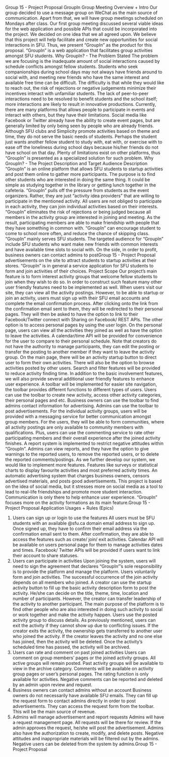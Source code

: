 Group 15 - Project Proposal
GroupIn
Group Meeting Overview + Intro
Our group decided to use a message group on WeChat as the main source of
communication. Apart from that, we will have group meetings scheduled on Mondays after
class. Our first group meeting discussed several viable ideas for the web application and
possible APIs that could be incorporated into the project. We decided on one idea that we all
agreed upon. We believe that this project will help facilitate and create new opportunities for
social interactions in SFU. Thus, we present “GroupIn” as the product for this proposal.
“GroupIn” is a web application that facilitates group activities amongst SFU students.
Why GroupIn? - The Problem Stated
The problem we are focusing is the inadequate amount of social interactions caused by
schedule conflicts amongst fellow students. Students who seek companionships during school
days may not always have friends around to social with, and meeting new friends who have the
same interest and available free time can be difficult. The difficulty is that while they would like
to reach out, the risk of rejections or negative judgements minimize their incentives interact with
unfamiliar students. The lack of peer-to-peer interactions need to be resolved to benefit students
and the school itself; more interactions are likely to result in innovative productions.
Currently, there are many platforms that allows people to participate in events and
interact with others, but they have their limitations. Social media like Facebook or Twitter
already have the ability to create event pages, but are generally limited by only being seen by
people who are already friends. Although SFU clubs and Simplicity promote activities based on
theme and time, they do not serve the basic needs of students. Perhaps the student just wants
another fellow student to study with, eat with, or exercise with to ease off the loneliness during
school days because his/her friends do not have school on that day. Plenty of limitations exist
on other platforms, thus “GroupIn” is presented as a specialized solution for such problem.
Why GroupIn? - The Project Description and Target Audience Description
“GroupIn” is an online platform that allows SFU students to startup activities and post
them online to gather more participants. The purpose is to find other students who are
interested in doing the same thing. It could be simple as studying together in the library or
getting lunch together in the cafeteria. “GroupIn” pulls off the pressure from students as the
event organizers. Rather, they are just “activity idea providers” that are willing to participate in
the mentioned activity. All users are not obliged to participate in each activity, they can join
individual activities based on their interests. “GroupIn” eliminates the risk of rejections or being
judged because all members in the activity group are interested in joining and meeting. As the
result, participating members are able to make friendship with people that they have something
in common with. “GroupIn” can encourage student to come to school more often, and reduce
the chance of skipping class.
“GroupIn” mainly serves SFU students. The targeted audience for “GroupIn” include
SFU students who want make new friends with common interests and have available time slots
to social with. On the side, in order to profit, business owners can contact admins to postGroup 15 - Project Proposal
advertisements on the site to attract students to startup activities at their stores. “GroupIn” is in
general a service application for SFU students to form and join activities of their choices.
Project Scope
Our project’s main feature is to form interest activity groups that welcome fellow students
to join when they wish to do so. In order to construct such feature many other user friendly
features need to be implemented as well.
When users visit our site, they can view all the activity postings. However, to be able to
startup or join an activity, users must sign up with their SFU email accounts and complete the
email confirmation process. After clicking onto the link from the confirmation email sent to them,
they will be redirected to their personal pages. They will then be asked to have the option to link
to their Facebook/Twitter connect with Sharing on Facebook/ REST APIs. The other option is to
access personal pages by using the user login. On the personal page, users can view all the
activities they joined as well as have the option to leave the activities. A calendar/time API will
be provided for convenience for the user to compare to their personal schedule. Note that
creators do not have the authority to manage participants, they can edit the posting or transfer
the posting to another member if they want to leave the activity group. On the main page, there
will be an activity startup button to direct user to form their own activities. There will also be the
option to browse activities posted by other users. Search and filter features will be provided to
reduce activity finding time.
In addition to the basic involvement features, we will also provide several additional user
friendly features to enhance user experience. A toolbar will be implemented for easier site
navigation, the toolbar provides different functions to different types of users. Users can use the
toolbar to create new activity, access other activity categories, their personal pages and etc.
Business owners can use the toolbar to find admins contact information for advertising. Admins
can use the toolbar to post advertisements. For the individual activity groups, users will be
provided with a messaging service for better communication amongst group members. For the
users, they will be able to form communities, where all activity postings are only available to
community members with qualifications. Plus, users can use the commenting service to rate
other participating members and their overall experience after the joined activity finishes. A
report system is implemented to restrict negative attitudes within “GroupIn”. Admins can view
reports, and they have the option to give warnings to the reported users, to remove the reported
users, or to delete the reported comments/postings. As we further develop our system, we
would like to implement more features. Features like surveys or statistical charts to display
favourite activities and most preferred activity times. An automatic advertising system that
charges business owners, censors advertised materials, and posts good advertisements.
This project is based on the idea of social media, but it stresses more on social media as
a tool to lead to real-life friendships and promote more student interaction. Communication is
only there to help enhance user experience. “GroupIn” focuses more on the activity formations
as its main feature.Group 15 - Project Proposal
Application Usages + Rules (Epics)
1. Users can sign up or login to use the features
All users must be SFU students with an available @sfu.ca domain email address to sign up.
Once signed up, they have to confirm their email address via the confirmation email sent to
them. After confirmation, they are able to access the features such as create/ join/ exit activities.
Calendar API will be available on users personal page for them to manage activities dates and
times. Facebook/ Twitter APIs will be provided if users want to link their account to share
statuses.
2. Users can participate in activities
Upon joining the system, users will need to sign the agreement that declares “GroupIn”’s sole
responsibility is to provide the platform and manage the platform. Users voluntarily form and join
activities. The successful occurrence of the join activity depends on all members who joined. A
creator can use the startup activity button to fill up the basic activity description form to post the
activity. He/she can decide on the title, theme, time, location and number of participants.
However, the creator can transfer leadership of the activity to another participant. The main
purpose of the platform is to find other people who are also interested in doing such activity to
social or work together and make the activity happen. Users use the posted activity group to
discuss details. As previously mentioned, users can exit the activity if they cannot show up due
to conflicting issues. If the creator exits the activity, the ownership gets transferred to another
user who joined the activity. If the creator leaves the activity and no one else has joined, then
the activity will be deleted. Once the activity’s scheduled time has passed, the activity will be
archived.
3. Users can rate and comment on past joined activities
Users can comment on group members’ pages or the joined activity groups. All active groups
will remain posted. Past activity groups will be available to view in the archive category.
Comments will be available on activity group pages or user’s personal pages. The rating
function is only available for activities. Negative comments can be reported and deleted by an
admin upon review and request.
4. Business owners can contact admins without an account
Business owners do not necessarily have available SFU emails. They can fill up the request
form to contact admins directly in order to post advertisements. They can access the request
form from the toolbar. This will be the main source of revenue.
5. Admins will manage advertisement and report requests
Admins will have a request management page. All requests will be there for review. If the admin
approves the request, he/she will post the advertisement. Admins also have the authorization to
create, modify, and delete posts. Negative attitudes and inappropriate materials will be filtered
out by the admins. Negative users can be deleted from the system by admins.Group 15 - Project Proposal

